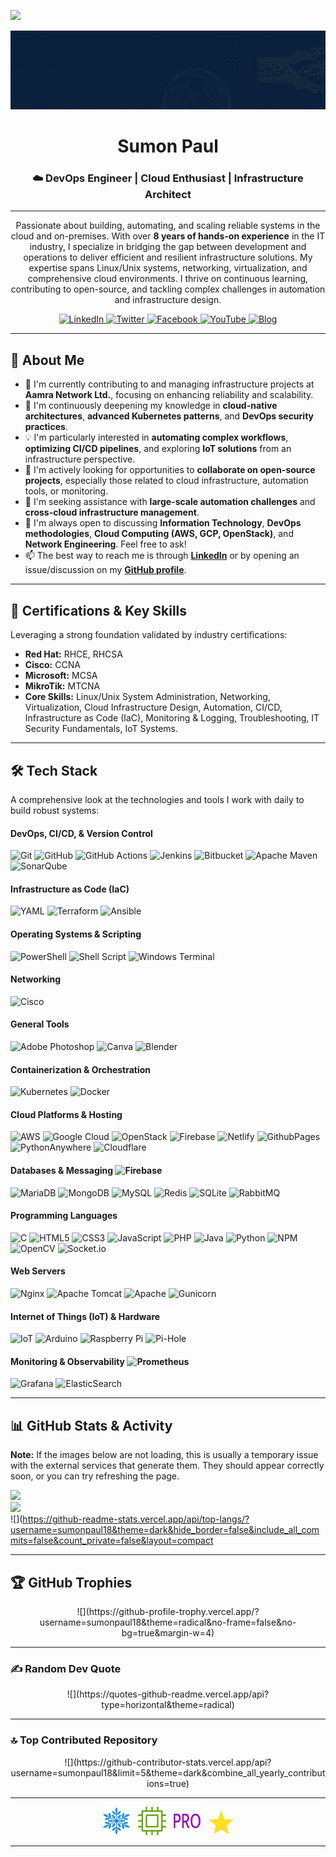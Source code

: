 [![](https://visitcount.itsvg.in/api?id=sumonpaul18&icon=0&color=0)](https://visitcount.itsvg.in)

<div align="center">

![sumonpaul-cover](https://github.com/SumonPaul18/SumonPaul18/blob/main/image/sp-linkedin-cover.gif)

# Sumon Paul

### ☁️ DevOps Engineer | Cloud Enthusiast | Infrastructure Architect

---

Passionate about building, automating, and scaling reliable systems in the cloud and on-premises. With over **8 years of hands-on experience** in the IT industry, I specialize in bridging the gap between development and operations to deliver efficient and resilient infrastructure solutions. My expertise spans Linux/Unix systems, networking, virtualization, and comprehensive cloud environments. I thrive on continuous learning, contributing to open-source, and tackling complex challenges in automation and infrastructure design.

<p align="center">
  <a href="https://www.linkedin.com/in/sumonpaul/" target="_blank">
    <img src="https://img.shields.io/badge/LinkedIn-sumonpaul-0077B5?style=for-the-badge&logo=linkedin&logoColor=white" alt="LinkedIn">
  </a>
  <a href="https://x.com/sumon_paul25" target="_blank">
    <img src="https://img.shields.io/badge/Twitter-sumon_paul25-000000?style=for-the-badge&logo=x&logoColor=white" alt="Twitter"> </a>
  <a href="https://www.facebook.com/skp.39" target="_blank">
    <img src="https://img.shields.io/badge/Facebook-skp.39-1877F2?style=for-the-badge&logo=facebook&logoColor=white" alt="Facebook">
  </a>
  <a href="[Your YouTube Channel URL]" target="_blank">
    <img src="https://img.shields.io/badge/YouTube-Channel-FF0000?style=for-the-badge&logo=youtube&logoColor=white" alt="YouTube">
  </a>
  <a href="https://blog.paulco.xyz" target="_blank">
    <img src="https://img.shields.io/badge/Blog-paulco.xyz-FF5500?style=for-the-badge&logo=blogger&logoColor=white" alt="Blog"> </a>
</p>

</div>

---

## 🚀 About Me

* 🔭 I'm currently contributing to and managing infrastructure projects at **Aamra Network Ltd.**, focusing on enhancing reliability and scalability.
* 🌱 I'm continuously deepening my knowledge in **cloud-native architectures**, **advanced Kubernetes patterns**, and **DevOps security practices**.
* 💡 I'm particularly interested in **automating complex workflows**, **optimizing CI/CD pipelines**, and exploring **IoT solutions** from an infrastructure perspective.
* 🤝 I'm actively looking for opportunities to **collaborate on open-source projects**, especially those related to cloud infrastructure, automation tools, or monitoring.
* 🤔 I'm seeking assistance with **large-scale automation challenges** and **cross-cloud infrastructure management**.
* 💬 I'm always open to discussing **Information Technology**, **DevOps methodologies**, **Cloud Computing (AWS, GCP, OpenStack)**, and **Network Engineering**. Feel free to ask!
* 📫 The best way to reach me is through **[LinkedIn](https://www.linkedin.com/in/sumonpaul/)** or by opening an issue/discussion on my **[GitHub profile](https://github.com/SumonPaul18)**.

---

## 🏅 Certifications & Key Skills

Leveraging a strong foundation validated by industry certifications:

* **Red Hat:** RHCE, RHCSA
* **Cisco:** CCNA
* **Microsoft:** MCSA
* **MikroTik:** MTCNA
* **Core Skills:** Linux/Unix System Administration, Networking, Virtualization, Cloud Infrastructure Design, Automation, CI/CD, Infrastructure as Code (IaC), Monitoring & Logging, Troubleshooting, IT Security Fundamentals, IoT Systems.

---

## 🛠️ Tech Stack

A comprehensive look at the technologies and tools I work with daily to build robust systems:
    
#### **DevOps, CI/CD, & Version Control**
![Git](https://img.shields.io/badge/git-%23F05033.svg?style=for-the-badge&logo=git&logoColor=white)
![GitHub](https://img.shields.io/badge/github-%23121011.svg?style=for-the-badge&logo=github&logoColor=white)
![GitHub Actions](https://img.shields.io/badge/github%20actions-%232671E5.svg?style=for-the-badge&logo=githubactions&logoColor=white)
![Jenkins](https://img.shields.io/badge/jenkins-%232C5263.svg?style=for-the-badge&logo=jenkins&logoColor=white)
![Bitbucket](https://img.shields.io/badge/bitbucket-%230047B3.svg?style=for-the-badge&logo=bitbucket&logoColor=white)
![Apache Maven](https://img.shields.io/badge/Apache%20Maven-C71A36?style=for-the-badge&logo=Apache%20Maven&logoColor=white)
![SonarQube](https://img.shields.io/badge/SonarQube-black?style=for-the-badge&logo=sonarqube&logoColor=4E9BCD)

#### **Infrastructure as Code (IaC)**
![YAML](https://img.shields.io/badge/yaml-%23ffffff.svg?style=for-the-badge&logo=yaml&logoColor=151515)
![Terraform](https://img.shields.io/badge/terraform-%235835CC.svg?style=for-the-badge&logo=terraform&logoColor=white)
![Ansible](https://img.shields.io/badge/ansible-%231A1918.svg?style=for-the-badge&logo=ansible&logoColor=white)

#### **Operating Systems & Scripting**
![PowerShell](https://img.shields.io/badge/PowerShell-%235391FE.svg?style=for-the-badge&logo=powershell&logoColor=white)
![Shell Script](https://img.shields.io/badge/shell_script-%23121011.svg?style=for-the-badge&logo=gnu-bash&logoColor=white)
![Windows Terminal](https://img.shields.io/badge/Windows%20Terminal-%234D4D4D.svg?style=for-the-badge&logo=windows-terminal&logoColor=white)

#### **Networking**
![Cisco](https://img.shields.io/badge/cisco-%23049fd9.svg?style=for-the-badge&logo=cisco&logoColor=black)

#### **General Tools**
![Adobe Photoshop](https://img.shields.io/badge/adobe%20photoshop-%2331A8FF.svg?style=for-the-badge&logo=adobe%20photoshop&logoColor=white)
![Canva](https://img.shields.io/badge/Canva-%2300C4CC.svg?style=for-the-badge&logo=Canva&logoColor=white)
![Blender](https://img.shields.io/badge/blender-%23F5792A.svg?style=for-the-badge&logo=blender&logoColor=white)

#### **Containerization & Orchestration**
![Kubernetes](https://img.shields.io/badge/kubernetes-%23326ce5.svg?style=for-the-badge&logo=kubernetes&logoColor=white)
![Docker](https://img.shields.io/badge/docker-%230db7ed.svg?style=for-the-badge&logo=docker&logoColor=white)

#### **Cloud Platforms & Hosting**
![AWS](https://img.shields.io/badge/AWS-%23FF9900.svg?style=for-the-badge&logo=amazon-aws&logoColor=white)
![Google Cloud](https://img.shields.io/badge/GoogleCloud-%234285F4.svg?style=for-the-badge&logo=google-cloud&logoColor=white)
![OpenStack](https://img.shields.io/badge/Openstack-%23f01742.svg?style=for-the-badge&logo=openstack&logoColor=white)
![Firebase](https://img.shields.io/badge/firebase-%23039BE5.svg?style=for-the-badge&logo=firebase)
![Netlify](https://img.shields.io/badge/netlify-%23000000.svg?style=for-the-badge&logo=netlify&logoColor=#00C7B7)
![GithubPages](https://img.shields.io/badge/github%20pages-121013?style=for-the-badge&logo=github&logoColor=white)
![PythonAnywhere](https://img.shields.io/badge/pythonanywhere-%232F9FD7.svg?style=for-the-badge&logo=pythonanywhere&logoColor=151515)
![Cloudflare](https://img.shields.io/badge/Cloudflare-F38020?style=for-the-badge&logo=Cloudflare&logoColor=white)

#### **Databases & Messaging** ![Firebase](https://img.shields.io/badge/firebase-a08021?style=for-the-badge&logo=firebase&logoColor=ffcd34)
![MariaDB](https://img.shields.io/badge/MariaDB-003545?style=for-the-badge&logo=mariadb&logoColor=white)
![MongoDB](https://img.shields.io/badge/MongoDB-%234ea94b.svg?style=for-the-badge&logo=mongodb&logoColor=white)
![MySQL](https://img.shields.io/badge/mysql-4479A1.svg?style=for-the-badge&logo=mysql&logoColor=white)
![Redis](https://img.shields.io/badge/redis-%23DD0031.svg?style=for-the-badge&logo=redis&logoColor=white)
![SQLite](https://img.shields.io/badge/sqlite-%2307405e.svg?style=for-the-badge&logo=sqlite&logoColor=white)
![RabbitMQ](https://img.shields.io/badge/rabbitmq-FF6600?style=for-the-badge&logo=rabbitmq&logoColor=white)

#### **Programming Languages**
![C](https://img.shields.io/badge/c-%2300599C.svg?style=for-the-badge&logo=c&logoColor=white)
![HTML5](https://img.shields.io/badge/html5-%23E34F26.svg?style=for-the-badge&logo=html5&logoColor=white)
![CSS3](https://img.shields.io/badge/css3-%231572B6.svg?style=for-the-badge&logo=css3&logoColor=white)
![JavaScript](https://img.shields.io/badge/javascript-%23323330.svg?style=for-the-badge&logo=javascript&logoColor=%23F7DF1E)
![PHP](https://img.shields.io/badge/php-%23777BB4.svg?style=for-the-badge&logo=php&logoColor=white)
![Java](https://img.shields.io/badge/java-%23ED8B00.svg?style=for-the-badge&logo=openjdk&logoColor=white)
![Python](https://img.shields.io/badge/python-3670A0?style=for-the-badge&logo=python&logoColor=ffdd54)
![NPM](https://img.shields.io/badge/NPM-%23CB3837.svg?style=for-the-badge&logo=npm&logoColor=white)
![OpenCV](https://img.shields.io/badge/opencv-%23white.svg?style=for-the-badge&logo=opencv&logoColor=white)
![Socket.io](https://img.shields.io/badge/Socket.io-black?style=for-the-badge&logo=socket.io&badgeColor=010101)

#### **Web Servers**
![Nginx](https://img.shields.io/badge/nginx-%23009639.svg?style=for-the-badge&logo=nginx&logoColor=white)
![Apache Tomcat](https://img.shields.io/badge/apache%20tomcat-%23F8DC75.svg?style=for-the-badge&logo=apache-tomcat&logoColor=black)
![Apache](https://img.shields.io/badge/apache-%23D42029.svg?style=for-the-badge&logo=apache&logoColor=white)
![Gunicorn](https://img.shields.io/badge/gunicorn-%298729.svg?style=for-the-badge&logo=gunicorn&logoColor=white)

#### **Internet of Things (IoT) & Hardware**
![IoT](https://img.shields.io/badge/IoT-0077B6?style=for-the-badge&logo=internet-of-things&logoColor=white)
![Arduino](https://img.shields.io/badge/-Arduino-00979D?style=for-the-badge&logo=Arduino&logoColor=white)
![Raspberry Pi](https://img.shields.io/badge/-RaspberryPi-C51A4A?style=for-the-badge&logo=Raspberry-Pi)
![Pi-Hole](https://img.shields.io/badge/pihole-%2396060C.svg?style=for-the-badge&logo=pi-hole&logoColor=white)

#### **Monitoring & Observability** ![Prometheus](https://img.shields.io/badge/Prometheus-E6522C?style=for-the-badge&logo=Prometheus&logoColor=white)
![Grafana](https://img.shields.io/badge/grafana-%23F46800.svg?style=for-the-badge&logo=grafana&logoColor=white)
![ElasticSearch](https://img.shields.io/badge/-ElasticSearch-005571?style=for-the-badge&logo=elasticsearch)

---

## 📊 GitHub Stats & Activity

**Note:** If the images below are not loading, this is usually a temporary issue with the external services that generate them. They should appear correctly soon, or you can try refreshing the page.

![](https://github-readme-stats.vercel.app/api?username=sumonpaul18&theme=dark&hide_border=false&include_all_commits=false&count_private=false)<br/>
![](https://github-readme-streak-stats.herokuapp.com/?user=sumonpaul18&theme=dark&hide_border=false)<br/>
![](https://github-readme-stats.vercel.app/api/top-langs/?username=sumonpaul18&theme=dark&hide_border=false&include_all_commits=false&count_private=false&layout=compact


---

## 🏆 GitHub Trophies

<div align="center">
  ![](https://github-profile-trophy.vercel.app/?username=sumonpaul18&theme=radical&no-frame=false&no-bg=true&margin-w=4)
</div>

---

### ✍️ Random Dev Quote

<div align="center">
  ![](https://quotes-github-readme.vercel.app/api?type=horizontal&theme=radical)
</div>

---

### 🔝 Top Contributed Repository

<div align="center">
  ![](https://github-contributor-stats.vercel.app/api?username=sumonpaul18&limit=5&theme=dark&combine_all_yearly_contributions=true)
</div>

---

<p align="center">
  <a href='https://archiveprogram.github.com/'><img src='https://raw.githubusercontent.com/acervenky/animated-github-badges/master/assets/acbadge.gif' width='45' height='45' alt="Arctic Code Vault Contributor"></a>  
  <a href='https://docs.github.com/en/developers'><img src='https://raw.githubusercontent.com/acervenky/animated-github-badges/master/assets/devbadge.gif' width='45' height='45' alt="GitHub Developer"></a>  
  <a href='https://github.com/pricing'><img src='https://raw.githubusercontent.com/acervenky/animated-github-badges/master/assets/pro.gif' width='45' height='45' alt="GitHub Pro"></a>  
  <a href='https://stars.github.com/'><img src='https://raw.githubusercontent.com/acervenky/animated-github-badges/master/assets/starbadge.gif' width='40' height='40' alt="GitHub Stars"></a>
</p>

---
